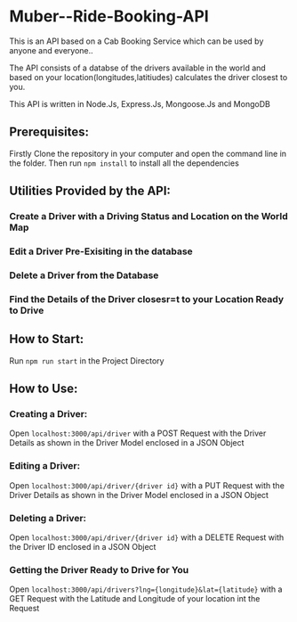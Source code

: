 # Muber--Ride-Booking-API
This is an API based on a Cab Booking Service which can be used by anyone and everyone..

The API consists of a databse of the drivers available in the world and based on your location(longitudes,latitiudes) calculates the driver closest to you.

This API is written in Node.Js, Express.Js, Mongoose.Js and MongoDB

## Prerequisites: 
Firstly Clone the repository in your computer and open the command line in the folder.
Then run ```npm install``` to install all the dependencies

## Utilities Provided by the API: 
### Create a Driver with a Driving Status and Location on the World Map
### Edit a Driver Pre-Exisiting in the database
### Delete a Driver from the Database
### Find the Details of the Driver closesr=t to your Location Ready to Drive

## How to Start:
Run ```npm run start``` in the Project Directory

## How to Use: 

### Creating a Driver: 
Open ```localhost:3000/api/driver``` with a POST Request with the Driver Details as shown in the Driver Model enclosed in a JSON Object

### Editing a Driver: 
Open ```localhost:3000/api/driver/{driver id}``` with a PUT Request with the Driver Details as shown in the Driver Model enclosed in a JSON Object

### Deleting a Driver: 
Open ```localhost:3000/api/driver/{driver id}``` with a DELETE Request with the Driver ID enclosed in a JSON Object

### Getting the Driver Ready to Drive for You
Open ```localhost:3000/api/drivers?lng={longitude}&lat={latitude}``` with a GET Request with the Latitude and Longitude of your location int the Request

